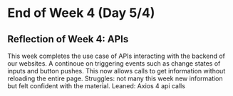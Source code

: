 # End of Week 4 (Day 5/4)

## Reflection of Week 4: APIs
This week completes the use case of APIs interacting with the backend of our websites.
A continoue on triggering events such as change states of inputs and button pushes.
This now allows calls to get information without reloading the entire page.
Struggles: not many this week new information but felt confident with the material.
Leaned:
  Axios
  4 api calls
